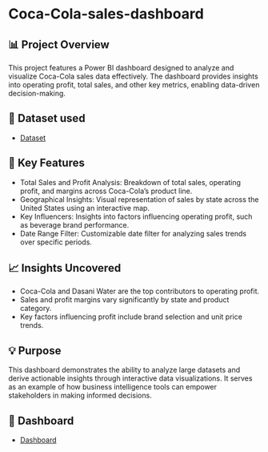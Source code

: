 # Coca-Cola-sales-dashboard
## 📊 Project Overview
This project features a Power BI dashboard designed to analyze and visualize Coca-Cola sales data effectively. The dashboard provides insights into operating profit, total sales, and other key metrics, enabling data-driven decision-making.

## 📂 Dataset used
- <a href="Power BI Dataset vF.xlsx">Dataset</a>

## 🚀 Key Features
* Total Sales and Profit Analysis: Breakdown of total sales, operating profit, and margins across Coca-Cola’s product line.
* Geographical Insights: Visual representation of sales by state across the United States using an interactive map.
* Key Influencers: Insights into factors influencing operating profit, such as beverage brand performance.
* Date Range Filter: Customizable date filter for analyzing sales trends over specific periods.

## 📈 Insights Uncovered
* Coca-Cola and Dasani Water are the top contributors to operating profit.
* Sales and profit margins vary significantly by state and product category.
* Key factors influencing profit include brand selection and unit price trends.

## 💡 Purpose
This dashboard demonstrates the ability to analyze large datasets and derive actionable insights through interactive data visualizations. It serves as an example of how business intelligence tools can empower stakeholders in making informed decisions.

## 🔗 Dashboard
- <a href="dashboard.png">Dashboard</a>

  
